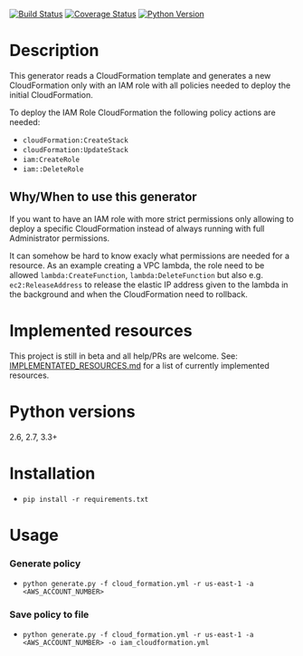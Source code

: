 [![Build Status](https://travis-ci.com/fulder/cloudformation-policy-generator.svg?branch=master)](https://travis-ci.com/fulder/cloudformation-policy-generator)
[![Coverage Status](https://coveralls.io/repos/github/fulder/cloudformation-policy-generator/badge.svg?branch=master)](https://coveralls.io/github/fulder/cloudformation-policy-generator?branch=master)
[![Python Version](https://img.shields.io/badge/python-2.6%2C2.7%2C3.3%2B-blue.svg)](https://www.python.org/)

# Description

This generator reads a CloudFormation template and generates a new CloudFormation only with an IAM role with all policies needed to deploy the initial CloudFormation.

To deploy the IAM Role CloudFormation the following policy actions are needed:
* `cloudFormation:CreateStack`
* `cloudFormation:UpdateStack`
* `iam:CreateRole` 
* `iam::DeleteRole`

## Why/When to use this generator
If you want to have an IAM role with more strict permissions only allowing to deploy a specific CloudFormation instead of always running with full Administrator permissions.

It can somehow be hard to know exacly what permissions are needed for a resource. As an example creating a VPC lambda, the role need to be allowed `lambda:CreateFunction`, `lambda:DeleteFunction` but also e.g. `ec2:ReleaseAddress` to release the elastic IP address given to the lambda in the background and when the CloudFormation need to rollback.

# Implemented resources

This project is still in beta and all help/PRs are welcome.
See: [IMPLEMENTATED_RESOURCES.md](https://github.com/fulder/cloudformation-policy-generator/blob/master/IMPLEMENTED_RESOURCES.md) for a list of currently implemented resources.

# Python versions
2.6, 2.7, 3.3+

# Installation

* `pip install -r requirements.txt`

# Usage

### Generate policy
* `python generate.py -f cloud_formation.yml -r us-east-1 -a <AWS_ACCOUNT_NUMBER>`

### Save policy to file
* `python generate.py -f cloud_formation.yml -r us-east-1 -a <AWS_ACCOUNT_NUMBER> -o iam_cloudformation.yml`